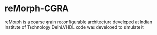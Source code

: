 reMorph-CGRA
============

reMorph is a coarse grain reconfigurable architecture developed at Indian Institute of Technology Delhi.VHDL code was developed to simulate it
